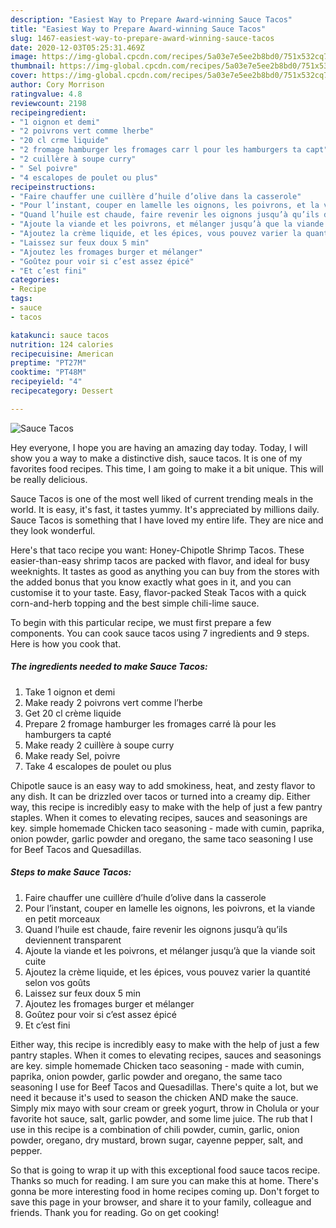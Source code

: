 ```yaml
---
description: "Easiest Way to Prepare Award-winning Sauce Tacos"
title: "Easiest Way to Prepare Award-winning Sauce Tacos"
slug: 1467-easiest-way-to-prepare-award-winning-sauce-tacos
date: 2020-12-03T05:25:31.469Z
image: https://img-global.cpcdn.com/recipes/5a03e7e5ee2b8bd0/751x532cq70/sauce-tacos-photo-principale-de-la-recette.jpg
thumbnail: https://img-global.cpcdn.com/recipes/5a03e7e5ee2b8bd0/751x532cq70/sauce-tacos-photo-principale-de-la-recette.jpg
cover: https://img-global.cpcdn.com/recipes/5a03e7e5ee2b8bd0/751x532cq70/sauce-tacos-photo-principale-de-la-recette.jpg
author: Cory Morrison
ratingvalue: 4.8
reviewcount: 2198
recipeingredient:
- "1 oignon et demi"
- "2 poivrons vert comme lherbe"
- "20 cl crme liquide"
- "2 fromage hamburger les fromages carr l pour les hamburgers ta capt"
- "2 cuillère à soupe curry"
- " Sel poivre"
- "4 escalopes de poulet ou plus"
recipeinstructions:
- "Faire chauffer une cuillère d’huile d’olive dans la casserole"
- "Pour l’instant, couper en lamelle les oignons, les poivrons, et la viande en petit morceaux"
- "Quand l’huile est chaude, faire revenir les oignons jusqu’à qu’ils deviennent transparent"
- "Ajoute la viande et les poivrons, et mélanger jusqu’à que la viande soit cuite"
- "Ajoutez la crème liquide, et les épices, vous pouvez varier la quantité selon vos goûts"
- "Laissez sur feux doux 5 min"
- "Ajoutez les fromages burger et mélanger"
- "Goûtez pour voir si c’est assez épicé"
- "Et c’est fini"
categories:
- Recipe
tags:
- sauce
- tacos

katakunci: sauce tacos 
nutrition: 124 calories
recipecuisine: American
preptime: "PT27M"
cooktime: "PT48M"
recipeyield: "4"
recipecategory: Dessert

---
```



![Sauce Tacos](https://img-global.cpcdn.com/recipes/5a03e7e5ee2b8bd0/751x532cq70/sauce-tacos-photo-principale-de-la-recette.jpg)

Hey everyone, I hope you are having an amazing day today. Today, I will show you a way to make a distinctive dish, sauce tacos. It is one of my favorites food recipes. This time, I am going to make it a bit unique. This will be really delicious.

Sauce Tacos is one of the most well liked of current trending meals in the world. It is easy, it's fast, it tastes yummy. It's appreciated by millions daily. Sauce Tacos is something that I have loved my entire life. They are nice and they look wonderful.

Here&#39;s that taco recipe you want: Honey-Chipotle Shrimp Tacos. These easier-than-easy shrimp tacos are packed with flavor, and ideal for busy weeknights. It tastes as good as anything you can buy from the stores with the added bonus that you know exactly what goes in it, and you can customise it to your taste. Easy, flavor-packed Steak Tacos with a quick corn-and-herb topping and the best simple chili-lime sauce.


To begin with this particular recipe, we must first prepare a few components. You can cook sauce tacos using 7 ingredients and 9 steps. Here is how you cook that.

<!--inarticleads1-->

##### The ingredients needed to make Sauce Tacos:

1. Take 1 oignon et demi
1. Make ready 2 poivrons vert comme l’herbe
1. Get 20 cl crème liquide
1. Prepare 2 fromage hamburger les fromages carré là pour les hamburgers ta capté
1. Make ready 2 cuillère à soupe curry
1. Make ready  Sel, poivre
1. Take 4 escalopes de poulet ou plus


Chipotle sauce is an easy way to add smokiness, heat, and zesty flavor to any dish. It can be drizzled over tacos or turned into a creamy dip. Either way, this recipe is incredibly easy to make with the help of just a few pantry staples. When it comes to elevating recipes, sauces and seasonings are key. simple homemade Chicken taco seasoning - made with cumin, paprika, onion powder, garlic powder and oregano, the same taco seasoning I use for Beef Tacos and Quesadillas. 

<!--inarticleads2-->

##### Steps to make Sauce Tacos:

1. Faire chauffer une cuillère d’huile d’olive dans la casserole
1. Pour l’instant, couper en lamelle les oignons, les poivrons, et la viande en petit morceaux
1. Quand l’huile est chaude, faire revenir les oignons jusqu’à qu’ils deviennent transparent
1. Ajoute la viande et les poivrons, et mélanger jusqu’à que la viande soit cuite
1. Ajoutez la crème liquide, et les épices, vous pouvez varier la quantité selon vos goûts
1. Laissez sur feux doux 5 min
1. Ajoutez les fromages burger et mélanger
1. Goûtez pour voir si c’est assez épicé
1. Et c’est fini


Either way, this recipe is incredibly easy to make with the help of just a few pantry staples. When it comes to elevating recipes, sauces and seasonings are key. simple homemade Chicken taco seasoning - made with cumin, paprika, onion powder, garlic powder and oregano, the same taco seasoning I use for Beef Tacos and Quesadillas. There&#39;s quite a lot, but we need it because it&#39;s used to season the chicken AND make the sauce. Simply mix mayo with sour cream or greek yogurt, throw in Cholula or your favorite hot sauce, salt, garlic powder, and some lime juice. The rub that I use in this recipe is a combination of chili powder, cumin, garlic, onion powder, oregano, dry mustard, brown sugar, cayenne pepper, salt, and pepper. 

So that is going to wrap it up with this exceptional food sauce tacos recipe. Thanks so much for reading. I am sure you can make this at home. There's gonna be more interesting food in home recipes coming up. Don't forget to save this page in your browser, and share it to your family, colleague and friends. Thank you for reading. Go on get cooking!
